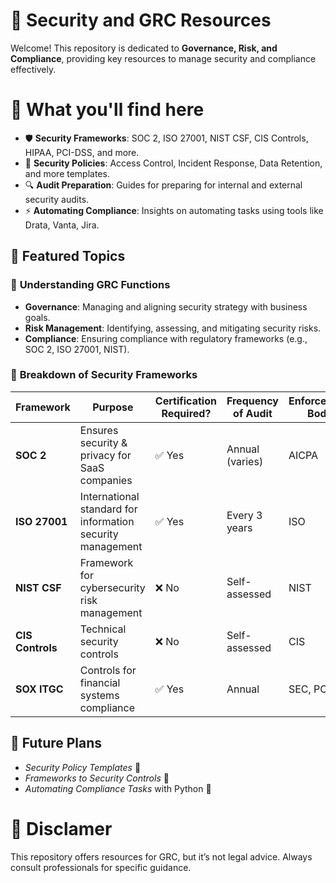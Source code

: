 # 🔐 Security and GRC Resources 

Welcome! This repository is dedicated to **Governance, Risk, and Compliance**, providing key resources to manage security and compliance effectively.

# 📌 What you'll find here

- 🛡️ **Security Frameworks**: SOC 2, ISO 27001, NIST CSF, CIS Controls, HIPAA, PCI-DSS, and more.
- 📜 **Security Policies**: Access Control, Incident Response, Data Retention, and more templates.
- 🔍 **Audit Preparation**: Guides for preparing for internal and external security audits.
- ⚡ **Automating Compliance**: Insights on automating tasks using tools like Drata, Vanta, Jira.
  
## 📖 Featured Topics

### 🔹 **Understanding GRC Functions**
- **Governance**: Managing and aligning security strategy with business goals.
- **Risk Management**: Identifying, assessing, and mitigating security risks.
- **Compliance**: Ensuring compliance with regulatory frameworks (e.g., SOC 2, ISO 27001, NIST).

### 🔹 **Breakdown of Security Frameworks**

| Framework      | Purpose                                                     | Certification Required? | Frequency of Audit | Enforcement Body  |
|----------------|-------------------------------------------------------------|-------------------------|--------------------|-------------------|
| **SOC 2**      | Ensures security & privacy for SaaS companies               | ✅ Yes                  | Annual (varies)    | AICPA             |
| **ISO 27001**  | International standard for information security management | ✅ Yes                  | Every 3 years      | ISO               |
| **NIST CSF**   | Framework for cybersecurity risk management                 | ❌ No                   | Self-assessed      | NIST              |
| **CIS Controls**| Technical security controls                                 | ❌ No                   | Self-assessed      | CIS               |
| **SOX ITGC**   | Controls for financial systems compliance                    | ✅ Yes                  | Annual             | SEC, PCAOB        |


## 🚀 Future Plans

- *Security Policy Templates* 📄
- *Frameworks to Security Controls* 🔗
- *Automating Compliance Tasks* with Python 🤖

# 📢 Disclamer 

This repository offers resources for GRC, but it’s not legal advice. Always consult professionals for specific guidance.
